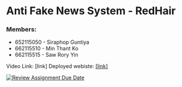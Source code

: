 # Anti Fake News System - RedHair

### Members:

- 652115050 - Siraphop Guntiya
- 662115510 - Min Thant Ko
- 662115515 - Saw Rory Yin

Video Link: [link]
Deployed webiste: [\[link\]](https://project-01-the-anti-fake-news-syste-rose.vercel.app/)

[![Review Assignment Due Date](https://classroom.github.com/assets/deadline-readme-button-22041afd0340ce965d47ae6ef1cefeee28c7c493a6346c4f15d667ab976d596c.svg)](https://classroom.github.com/a/k6kO_4Go)
